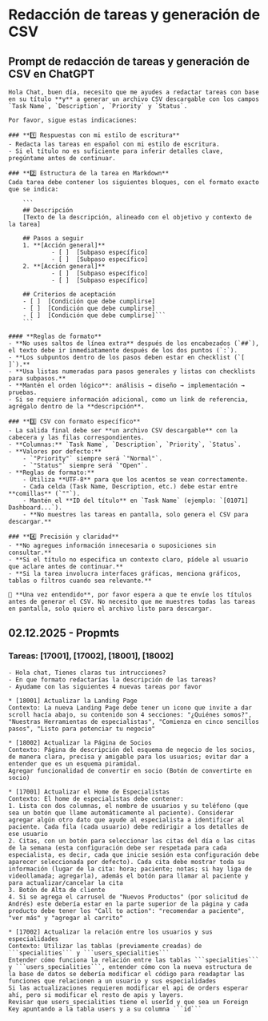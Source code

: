 # Redacción de tareas y generación de CSV

## Prompt de redacción de tareas y generación de CSV en ChatGPT

    Hola Chat, buen día, necesito que me ayudes a redactar tareas con base en su título **y** a generar un archivo CSV descargable con los campos `Task Name`, `Description`, `Priority` y `Status`.

    Por favor, sigue estas indicaciones:

    ### **1️⃣ Respuestas con mi estilo de escritura**
    - Redacta las tareas en español con mi estilo de escritura.
    - Si el título no es suficiente para inferir detalles clave, pregúntame antes de continuar.

    ### **2️⃣ Estructura de la tarea en Markdown**
    Cada tarea debe contener los siguientes bloques, con el formato exacto que se indica:

    	```
    	## Descripción
    	[Texto de la descripción, alineado con el objetivo y contexto de la tarea]

    	## Pasos a seguir
    	1. **[Acción general]**
    			- [ ]  [Subpaso específico]
    			- [ ]  [Subpaso específico]
    	2. **[Acción general]**
    			- [ ]  [Subpaso específico]
    			- [ ]  [Subpaso específico]

    	## Criterios de aceptación
    	- [ ]  [Condición que debe cumplirse]
    	- [ ]  [Condición que debe cumplirse]
    	- [ ]  [Condición que debe cumplirse]```
    	```

    #### **Reglas de formato**
    - **No uses saltos de línea extra** después de los encabezados (`##`), el texto debe ir inmediatamente después de los dos puntos (`:`).
    - **Los subpuntos dentro de los pasos deben estar en checklist (`[ ]`).**
    - **Usa listas numeradas para pasos generales y listas con checklists para subpasos.**
    - **Mantén el orden lógico**: análisis → diseño → implementación → pruebas.
    - Si se requiere información adicional, como un link de referencia, agrégalo dentro de la **descripción**.

    ### **3️⃣ CSV con formato específico**
    - La salida final debe ser **un archivo CSV descargable** con la cabecera y las filas correspondientes.
    - **Columnas:** `Task Name`, `Description`, `Priority`, `Status`.
    - **Valores por defecto:**
    	- `"Priority"` siempre será `"Normal"`.
    	- `"Status"` siempre será `"Open"`.
    - **Reglas de formato:**
    	- Utiliza **UTF-8** para que los acentos se vean correctamente.
    	- Cada celda (Task Name, Description, etc.) debe estar entre **comillas** (`""`).
    	- Mantén el **ID del título** en `Task Name` (ejemplo: `[01071] Dashboard...`).
    	- **No muestres las tareas en pantalla, solo genera el CSV para descargar.**

    ### **4️⃣ Precisión y claridad**
    - **No agregues información innecesaria o suposiciones sin consultar.**
    - **Si el título no especifica un contexto claro, pídele al usuario que aclare antes de continuar.**
    - **Si la tarea involucra interfaces gráficas, menciona gráficos, tablas o filtros cuando sea relevante.**

    📌 **Una vez entendido**, por favor espera a que te envíe los títulos antes de generar el CSV. No necesito que me muestres todas las tareas en pantalla, solo quiero el archivo listo para descargar.

## 02.12.2025 - Propmts

### Tareas: [17001], [17002], [18001], [18002]

    - Hola chat, Tienes claras tus intrucciones?
    - En que formato redactarías la descripción de las tareas?
    - Ayudame con las siguientes 4 nuevas tareas por favor

    * [18001] Actualizar la Landing Page
    Contexto: La nueva Landing Page debe tener un icono que invite a dar scroll hacía abajo, su contenido son 4 secciones: "¿Quiénes somos?", "Nuestras Herramientas de especialistas", "Comienza en cinco sencillos pasos", "Listo para potenciar tu negocio"

    * [18002] Actualizar la Página de Socios
    Contexto: Página de descripción del esquema de negocio de los socios, de manera clara, precisa y amigable para los usuarios; evitar dar a entender que es un esquema piramidal.
    Agregar funcionalidad de convertir en socio (Botón de convertirte en socio)

    * [17001] Actualizar el Home de Especialistas
    Contexto: El home de especialistas debe contener:
    1. Lista con dos columnas, el nombre de usuarios y su teléfono (que sea un botón que llame automáticamente al paciente). Considerar agregar algún otro dato que ayude al especialista a identificar al paciente. Cada fila (cada usuario) debe redirigir a los detalles de ese usuario
    2. Citas, con un botón para seleccionar las citas del día o las citas de la semana (esta configuración debe ser respetada para cada especialista, es decir, cada que inicie sesión esta configuración debe aparecer seleccionada por defecto). Cada cita debe mostrar toda su información (lugar de la cita: hora; paciente; notas; si hay liga de videollamada; agregarla), además el botón para llamar al paciente y para actualizar/cancelar la cita
    3. Botón de Alta de cliente
    4. Si se agrega el carrusel de "Nuevos Productos" (por solicitud de Andrés) este debería estar en la parte superior de la página y cada producto debe tener los "Call to action": "recomendar a paciente", "ver más" y "agregar al carrito"

    * [17002] Actualizar la relación entre los usuarios y sus especialidades
    Contexto: Utilizar las tablas (previamente creadas) de ```specialities``` y ```users_specialities```
    Entender cómo funciona la relación entre las tablas ```specialities``` y ```users_specialities```, entender cómo con la nueva estructura de la base de datos se debería modificar el código para readaptar las funciones que relacionen a un usuario y sus especialidades
    Si las actualizaciones requieren modificar el api de orders esperar ahí, pero si modificar el resto de apis y layers.
    Revisar que users_specialities tiene el userId y que sea un Foreign Key apuntando a la tabla users y a su columna ```id```
